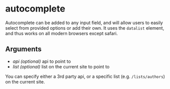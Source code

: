 # autocomplete

Autocomplete can be added to any input field, and will allow users to easily select from provided options or add their own. It uses the `datalist` element, and thus works on all modern browsers except safari.

## Arguments

* *api* _(optional)_ api to point to
* *list* _(optional)_ list on the current site to point to

You can specify either a 3rd party api, or a specific list (e.g. `/lists/authors`) on the current site.
